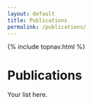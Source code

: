 ```yaml
---
layout: default
title: Publications
permalink: /publications/
---
```


{% include topnav.html %}

# Publications
Your list here.


